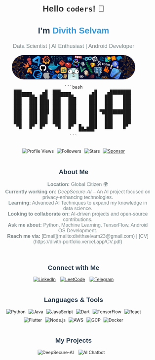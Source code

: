 
<h1 align="center">
  <span style="font-family: 'Poppins', sans-serif; color: #333;">Hello <code>coders</code>! 👋</span>
</h1>

<div align="center" style="margin-top: 20px;">
  <h2 style="font-family: 'Poppins', sans-serif; color: #2C3E50; font-size: 28px;">I'm <span style="color: #3498DB;">Divith Selvam</span></h2>
  <p style="font-family: 'Poppins', sans-serif; color: #7F8C8D; font-size: 18px;">Data Scientist | AI Enthusiast | Android Developer</p>
  
  <!-- Image with hover animation -->
  <img src="https://github.com/Divith123/Divith123/raw/main/header.png" width="400" alt="Header Image" style="border-radius: 100px; transition: transform 0.3s ease-in-out;" onmouseover="this.style.transform='scale(1.05)'" onmouseout="this.style.transform='scale(1)'"/>
</div>

<div align="center">
<pre>
```bash
███▄▄▄▄    ▄█  ███▄▄▄▄        ▄█    ▄████████ 
███▀▀▀██▄ ███  ███▀▀▀██▄     ███   ███    ███ 
███   ███ ███▌ ███   ███     ███   ███    ███ 
███   ███ ███▌ ███   ███     ███   ███    ███ 
███   ███ ███▌ ███   ███     ███ ▀███████████ 
███   ███ ███  ███   ███     ███   ███    ███ 
███   ███ ███  ███   ███     ███   ███    ███ 
 ▀█   █▀  █▀    ▀█   █▀  █▄ ▄███   ███    █▀  
                         ▀▀▀▀▀▀               
```
</pre>
</div>

<br/>

<!-- Add badges in an organized, centered flexbox container -->
<div align="center" style="display: flex; justify-content: center; gap: 10px; flex-wrap: wrap;">
  <img alt="Profile Views" src="https://komarev.com/ghpvc/?username=Divith123&style=flat&color=3498DB"/>
  <img alt="Followers" src="https://img.shields.io/github/followers/Divith123?label=Followers&style=flat&color=3498DB"/>
  <img alt="Stars" src="https://img.shields.io/github/stars/Divith123?label=Stars&style=flat&color=3498DB"/>
  <a href="https://github.com/sponsors/Divith123">
    <img src="https://img.shields.io/static/v1?label=Sponsor&message=%E2%9D%A4&logo=GitHub&color=%23fe8e86" alt="Sponsor"/>
  </a>
</div>

<br/>

<!-- About Me Section with clean list -->
<h2 align="center" style="font-family: 'Poppins', sans-serif; color: #2C3E50;">About Me</h2>
<div align="center">
  <ul style="list-style: none; font-family: 'Poppins', sans-serif; color: #7F8C8D; font-size: 16px;">
    <li><strong>Location:</strong> Global Citizen 🌍</li>
    <li><strong>Currently working on:</strong> <em>DeepSecure-AI</em> – An AI project focused on privacy-enhancing technologies.</li>
    <li><strong>Learning:</strong> Advanced AI Techniques to expand my knowledge in data science.</li>
    <li><strong>Looking to collaborate on:</strong> AI-driven projects and open-source contributions.</li>
    <li><strong>Ask me about:</strong> Python, Machine Learning, TensorFlow, Android OS Development.</li>
    <li><strong>Reach me via:</strong> [Email](mailto:divithselvam23@gmail.com) | [CV](https://divith-portfolio.vercel.app/CV.pdf)</li>
  </ul>
</div>

<br/>

<!-- Social Links with hover animation -->
<h2 align="center" style="font-family: 'Poppins', sans-serif; color: #2C3E50;">Connect with Me</h2>
<div align="center" style="display: flex; justify-content: center; gap: 15px; flex-wrap: wrap;">
  <a href="https://linkedin.com/in/divith-s" target="_blank">
    <img src="https://img.shields.io/badge/LinkedIn-0A66C2?style=flat&logo=linkedin&logoColor=white" alt="LinkedIn" style="transition: transform 0.3s;" onmouseover="this.style.transform='scale(1.1)'" onmouseout="this.style.transform='scale(1)'"/>
  </a>
  <a href="https://www.leetcode.com/divith023" target="_blank">
    <img src="https://img.shields.io/badge/LeetCode-F9DC5C?style=flat&logo=leetcode&logoColor=black" alt="LeetCode" style="transition: transform 0.3s;" onmouseover="this.style.transform='scale(1.1)'" onmouseout="this.style.transform='scale(1)'"/>
  </a>
  <a href="https://www.telegram.me/ninjaonsteroids" target="_blank">
    <img src="https://img.shields.io/badge/Telegram-0088CC?style=flat&logo=telegram&logoColor=white" alt="Telegram" style="transition: transform 0.3s;" onmouseover="this.style.transform='scale(1.1)'" onmouseout="this.style.transform='scale(1)'"/>
  </a>
</div>

<br/>

<!-- Languages & Tools Section with clean layout -->
<h2 align="center" style="font-family: 'Poppins', sans-serif; color: #2C3E50;">Languages & Tools</h2>
<div align="center" style="display: flex; justify-content: center; gap: 10px; flex-wrap: wrap;">
  <img src="https://img.shields.io/badge/Python-3776AB?style=flat&logo=python&logoColor=white" alt="Python"/>
  <img src="https://img.shields.io/badge/Java-007396?style=flat&logo=java&logoColor=white" alt="Java"/>
  <img src="https://img.shields.io/badge/JavaScript-F7DF1C?style=flat&logo=javascript&logoColor=black" alt="JavaScript"/>
  <img src="https://img.shields.io/badge/Dart-0175C2?style=flat&logo=dart&logoColor=white" alt="Dart"/>
  <img src="https://img.shields.io/badge/TensorFlow-FF6F00?style=flat&logo=tensorflow&logoColor=white" alt="TensorFlow"/>
  <img src="https://img.shields.io/badge/React-61DAFB?style=flat&logo=react&logoColor=black" alt="React"/>
  <img src="https://img.shields.io/badge/Flutter-02569B?style=flat&logo=flutter&logoColor=white" alt="Flutter"/>
  <img src="https://img.shields.io/badge/Node.js-339933?style=flat&logo=node.js&logoColor=white" alt="Node.js"/>
  <img src="https://img.shields.io/badge/AWS-232F3E?style=flat&logo=amazonaws&logoColor=white" alt="AWS"/>
  <img src="https://img.shields.io/badge/GCP-4285F4?style=flat&logo=google-cloud&logoColor=white" alt="GCP"/>
  <img src="https://img.shields.io/badge/Docker-2496ED?style=flat&logo=docker&logoColor=white" alt="Docker"/>
</div>

<br/>

<!-- Projects Section with hover effects -->
<h2 align="center" style="font-family: 'Poppins', sans-serif; color: #2C3E50;">My Projects</h2>
<div align="center" style="display: flex; justify-content: center; gap: 15px; flex-wrap: wrap;">
  <a href="https://github.com/Divith123/DeepSecure-AI" target="_blank" style="text-decoration: none;">
    <img src="https://img.shields.io/badge/DeepSecure-AI%20Project-blue?style=flat&logo=github" alt="DeepSecure-AI" style="transition: transform 0.3s;" onmouseover="this.style.transform='scale(1.1)'" onmouseout="this.style.transform='scale(1)'

"/>
  </a>
  <a href="https://github.com/Divith123/AI-Bot" target="_blank" style="text-decoration: none;">
    <img src="https://img.shields.io/badge/AI%20Chatbot-orange?style=flat&logo=github" alt="AI Chatbot" style="transition: transform 0.3s;" onmouseover="this.style.transform='scale(1.1)'" onmouseout="this.style.transform='scale(1)'"/>
  </a>
</div>
